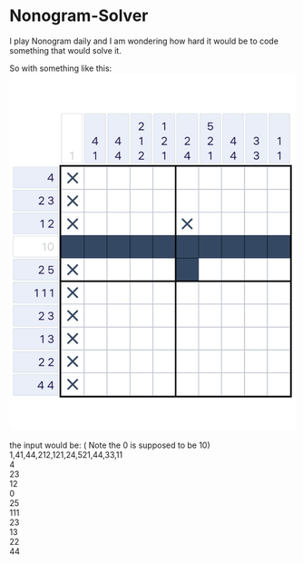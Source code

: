 # Nonogram-Solver
I play Nonogram daily and I am wondering how hard it would be to code something that would solve it. 

So with something like this:
![example board](./Example%20Board.png)




the input would be: ( Note the 0 is supposed to be 10)\
1,41,44,212,121,24,521,44,33,11\
4\
23\
12\
0\
25\
111\
23\
13\
22\
44
